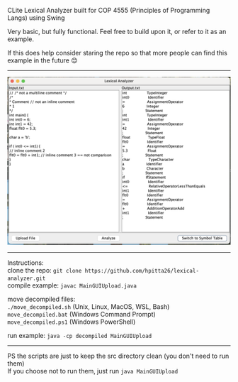 CLite Lexical Analyzer built for COP 4555 (Principles of Programming Langs) using Swing

Very basic, but fully functional. Feel free to build upon it, or refer to it as an example.  

If this does help consider staring the repo so that more people can find this example in the future 😊

---

<img src="assets/LexicalAnalyzer.png" alt="Lexical Analyzer" width="600">

---

Instructions:  
clone the repo: `git clone https://github.com/hpitta26/lexical-analyzer.git`  
compile example: `javac MainGUIUpload.java`  
  
move decompiled files:  
`./move_decompiled.sh` (Unix, Linux, MacOS, WSL, Bash)   
`move_decompiled.bat` (Windows Command Prompt)  
`move_decompiled.ps1` (Windows PowerShell)   
  
run example: `java -cp decompiled MainGUIUpload`  

---
PS the scripts are just to keep the src directory clean (you don't need to run them)  
If you choose not to run them, just run `java MainGUIUpload`